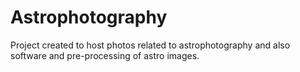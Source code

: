 # Astrophotography

Project created to host photos related to astrophotography and also software and pre-processing of astro images.
